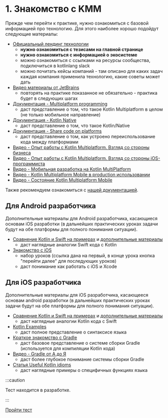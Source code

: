 # 1. Знакомство с KMM

Прежде чем перейти к практике, нужно ознакомиться с базовой информацией про технологию. Для этого наиболее хорошо подойдут следующие материалы:

- [Официальный лендинг технологии](https://kotlinlang.org/lp/mobile/)
  - **нужно ознакомиться с тезисами на главной странице**
  - **нужно ознакомиться с информацией о экосистеме**
  - можно ознакомиться с ссылками на ресурсы сообщества, подключиться в kotlinlang slack
  - можно почитать кейсы компаний - там описано для каких задач каждая компания применила технологию, какие советы может дать
- [Видео материалы от JetBrains](https://www.youtube.com/watch?v=mdN6P6RI__k&list=PLlFc5cFwUnmy_oVc9YQzjasSNoAk4hk_C)
  - повторять на практике показанное не обязательно - практика будет в следующих шагах
- [Документация - Multiplatform programming](https://kotlinlang.org/docs/multiplatform.html)
  - даст представление о том, что такое Kotlin Multiplatform в целом (не только мобильное направление)
- [Документация - Kotlin Native](https://kotlinlang.org/docs/native-overview.html)
  - даст представление о том, что такое Kotlin/Native
- [Документация - Share code on platforms](https://kotlinlang.org/docs/mpp-share-on-platforms.html)
  - даст представление о том, как устроено переиспользование кода между платформами
- [Видео - Опыт работы с Kotlin Multiplatform. Взгляд со стороны бизнеса](https://www.youtube.com/watch?v=w546bAHoh3c)
- [Видео - Опыт работы с Kotlin Multiplatform. Взгляд со стороны iOS-программиста](https://www.youtube.com/watch?v=h9ioWnSlUJc)
- [Видео - Мобильная разработка на Kotlin MultiPlatform](https://www.youtube.com/watch?v=kO8RDq6OoV4)
- [Видео - Kotlin Multiplatform Mobile в production использовании](https://www.youtube.com/watch?v=jJWDlsETb3A)
- [Видео - Состояние Kotlin Multiplatform Mobile](https://youtu.be/fjzfz9y9yko)

Также рекомендуем ознакомиться с [нашей документацией](https://kmm.icerock.dev/learning/intro).

## Для Android разработчика

Дополнительные материалы для Android разработчика, касающиеся основам iOS разработки (в дальнейших практических уроках задачи будут на обе платформы для полного понимания ситуации).

- [Сравнение Kotlin и Swift на примерах](http://nilhcem.com/swift-is-like-kotlin/) и [дополнительные материалы](https://habr.com/ru/post/350746/)
  - даст наглядные аналогии Swift кода с Kotlin
- [Знакомство с iOS](http://startios.woopss.com/znakomstvo-s-xcode-1/)
  - набор уроков (ссылка дана на первый, в конце урока кнопка "перейти далее" для последующих уроков)
  - даст понимание как работать с iOS и Xcode

## Для iOS разработчика

Дополнительные материалы для iOS разработчика, касающееся основам android разработки (в дальнейших практических уроках задачи будут на обе платформы для полного понимания ситуации).

- [Сравнение Kotlin и Swift на примерах](http://nilhcem.com/swift-is-like-kotlin/) и [дополнительные материалы](https://habr.com/ru/post/350746/)
  - даст наглядные аналогии Kotlin кода с Swift
- [Kotlin Examples](https://play.kotlinlang.org/byExample/overview)
  - даст полное представление о синтаксисе языка
- [Краткое знакомство с Gradle](https://javarush.ru/groups/posts/2126-kratkoe-znakomstvo-s-gradle)
  - даст базовое представление о системе сборки Gradle (используется для компиляции Kotlin кода)
- [Видео - Gradle от А до Я](https://youtu.be/Yft6h7JkWo0)
  - даст более глубокое понимание системы сборки Gradle
- [Статья Useful Kotlin idioms](https://blog.jetbrains.com/kotlin/2021/07/useful-kotlin-idioms-you-should-know/)
  - даст наглядные примеры о специфичных функциях языка

:::caution

Тест находится в разработке.

:::

[Пройти тест](#)
